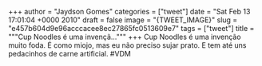 
+++
author = "Jaydson Gomes"
categories = ["tweet"]
date = "Sat Feb 13 17:01:04 +0000 2010"
draft = false
image = "{TWEET_IMAGE}"
slug = "e457b604d9e96acccacee8ec27865fc0513609e7"
tags = ["tweet"]
title = """Cup Noodles é uma invençã..."""
+++
Cup Noodles é uma invenção muito foda. É como miojo, mas eu não preciso sujar prato. E tem até uns pedacinhos de carne artificial. #VDM
